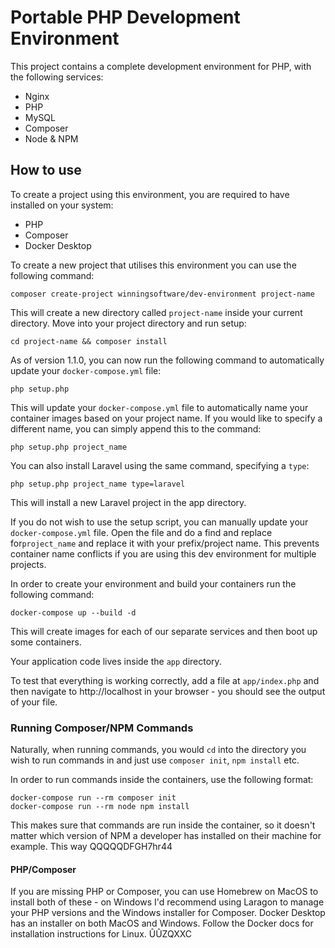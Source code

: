 # Portable PHP Development Environment

This project contains a complete development environment for PHP, with the
following services:

- Nginx
- PHP
- MySQL
- Composer
- Node & NPM

## How to use

To create a project using this environment, you are required to have installed
on your system:

- PHP
- Composer
- Docker Desktop

To create a new project that utilises this environment you can use the following 
command:

```
composer create-project winningsoftware/dev-environment project-name
```

This will create a new directory called `project-name` inside your current
directory. Move into your project directory and run setup:

```
cd project-name && composer install
```

As of version 1.1.0, you can now run the following command to automatically update your
`docker-compose.yml` file:

```
php setup.php
```

This will update your `docker-compose.yml` file to automatically name your container images
based on your project name. If you would like to specify a different name, you can simply append
this to the command:

```
php setup.php project_name
```

You can also install Laravel using the same command, specifying a `type`:

```
php setup.php project_name type=laravel
```

This will install a new Laravel project in the app directory.

If you do not wish to use the setup script, you can manually update your `docker-compose.yml` 
file. Open the file and do a find and replace for`project_name` and replace it with your 
prefix/project name. This prevents container name conflicts if you are using this dev environment 
for multiple projects.

In order to create your environment and build your containers run the following
command:

```
docker-compose up --build -d
```

This will create images for each of our separate services and then boot
up some containers.

Your application code lives inside the `app` directory.

To test that everything is working correctly, add a file at `app/index.php`
and then navigate to http://localhost in your browser - you should see the 
output of your file.

### Running Composer/NPM Commands
Naturally, when running commands, you would `cd` into the directory you wish
to run commands in and just use `composer init`, `npm install` etc.

In order to run commands inside the containers, use the following format:

```
docker-compose run --rm composer init
docker-compose run --rm node npm install
```

This makes sure that commands are run inside the container, so it doesn't matter
which version of NPM a developer has installed on their machine for example. This way
QQQQQDFGH7hr44
#### PHP/Composer
If you are missing PHP or Composer, you can use Homebrew on MacOS to install
both of these - on Windows I'd recommend using Laragon to manage your PHP
versions and the Windows installer for Composer. Docker Desktop has an installer
on both MacOS and Windows. Follow the Docker docs for installation instructions
for Linux.
ÛÛZQXXC